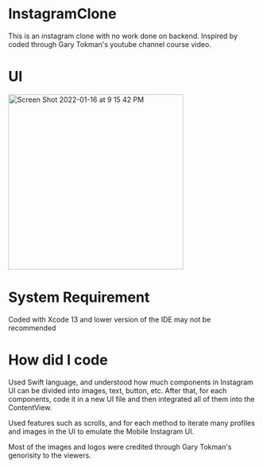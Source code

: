 # InstagramClone

This is an instagram clone with no work done on backend. Inspired by coded through Gary Tokman's youtube channel course video.

# UI
<img width="352" alt="Screen Shot 2022-01-16 at 9 15 42 PM" src="https://user-images.githubusercontent.com/40735388/149702712-79622e29-bd3f-4392-967f-df0b6f854eec.png">

# System Requirement
Coded with Xcode 13 and lower version of the IDE may not be recommended

# How did I code

Used Swift language, and understood how much components in Instagram UI can be divided into images, text, button, etc. After that, for each components, code it in a new UI file and then integrated all of them into the ContentView.

Used features such as scrolls, and for each method to iterate many profiles and images in the UI to emulate the Mobile Instagram UI.

Most of the images and logos were credited through Gary Tokman's genorisity to the viewers. 

